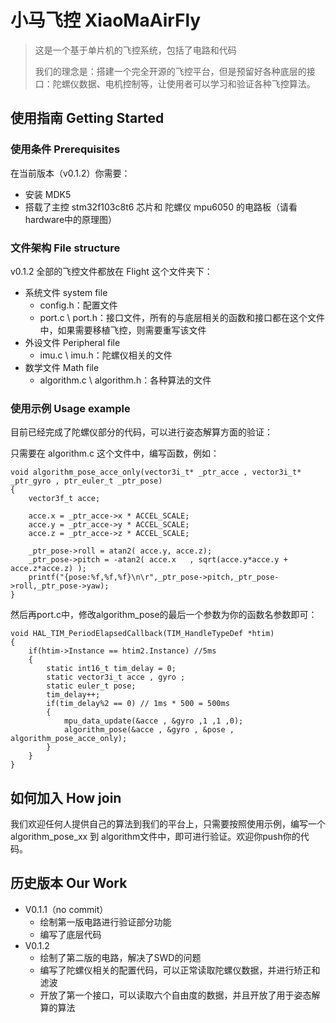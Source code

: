# 小马飞控 XiaoMaAirFly 

> 这是一个基于单片机的飞控系统，包括了电路和代码
>
> 我们的理念是：搭建一个完全开源的飞控平台，但是预留好各种底层的接口：陀螺仪数据、电机控制等，让使用者可以学习和验证各种飞控算法。



## 使用指南 Getting Started

### 使用条件 Prerequisites

在当前版本（v0.1.2）你需要：

- 安装 MDK5 
- 搭载了主控 stm32f103c8t6 芯片和 陀螺仪 mpu6050  的电路板（请看hardware中的原理图）



### 文件架构 File structure

v0.1.2 全部的飞控文件都放在 Flight 这个文件夹下：

- 系统文件 system file
  -  config.h：配置文件
  - port.c \ port.h：接口文件，所有的与底层相关的函数和接口都在这个文件中，如果需要移植飞控，则需要重写该文件
- 外设文件 Peripheral file
  - imu.c \ imu.h：陀螺仪相关的文件
- 数学文件 Math file
  - algorithm.c \ algorithm.h：各种算法的文件



### 使用示例 Usage example

目前已经完成了陀螺仪部分的代码，可以进行姿态解算方面的验证：

只需要在 algorithm.c 这个文件中，编写函数，例如：

```
void algorithm_pose_acce_only(vector3i_t* _ptr_acce , vector3i_t* _ptr_gyro , ptr_euler_t _ptr_pose)
{
	vector3f_t acce;
	
	acce.x = _ptr_acce->x * ACCEL_SCALE;
	acce.y = _ptr_acce->y * ACCEL_SCALE;
	acce.z = _ptr_acce->z * ACCEL_SCALE;
	
	_ptr_pose->roll = atan2( acce.y, acce.z);
	_ptr_pose->pitch = -atan2( acce.x	, sqrt(acce.y*acce.y + acce.z*acce.z) );
	printf("{pose:%f,%f,%f}\n\r",_ptr_pose->pitch,_ptr_pose->roll,_ptr_pose->yaw);
}
```

然后再port.c中，修改algorithm_pose的最后一个参数为你的函数名参数即可：

```
void HAL_TIM_PeriodElapsedCallback(TIM_HandleTypeDef *htim)
{
	if(htim->Instance == htim2.Instance) //5ms
	{	
		static int16_t tim_delay = 0;
		static vector3i_t acce , gyro ;
		static euler_t pose;
		tim_delay++;
		if(tim_delay%2 == 0) // 1ms * 500 = 500ms
		{
			mpu_data_update(&acce , &gyro ,1 ,1 ,0);
			algorithm_pose(&acce , &gyro , &pose , algorithm_pose_acce_only);
		}
	}
}
```

## 如何加入 How join

我们欢迎任何人提供自己的算法到我们的平台上，只需要按照使用示例，编写一个 algorithm_pose_xx 到 algorithm文件中，即可进行验证。欢迎你push你的代码。



## 历史版本 Our Work

- V0.1.1（no commit）
  - 绘制第一版电路进行验证部分功能
  - 编写了底层代码
- V0.1.2
  - 绘制了第二版的电路，解决了SWD的问题
  - 编写了陀螺仪相关的配置代码，可以正常读取陀螺仪数据，并进行矫正和滤波
  - 开放了第一个接口，可以读取六个自由度的数据，并且开放了用于姿态解算的算法

